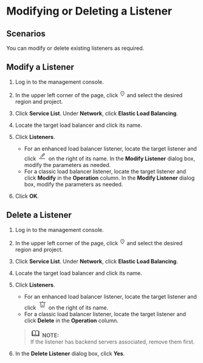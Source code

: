 # Modifying or Deleting a Listener<a name="EN-US_TOPIC_0166390467"></a>

## Scenarios<a name="section6803813885"></a>

You can modify or delete existing listeners as required.

## Modify a Listener<a name="section564617427424"></a>

1.  Log in to the management console.
2.  In the upper left corner of the page, click  ![](figures/en-us_image_0166397906.jpg)  and select the desired region and project.
3.  Click  **Service List**. Under  **Network**, click  **Elastic Load Balancing**.
4.  Locate the target load balancer and click its name.
5.  Click  **Listeners**.
    -   For an enhanced load balancer listener, locate the target listener and click  ![](figures/en-us_image_0166397913.png)  on the right of its name. In the  **Modify Listener**  dialog box, modify the parameters as needed.
    -   For a classic load balancer listener, locate the target listener and click  **Modify**  in the  **Operation**  column. In the  **Modify Listener**  dialog box, modify the parameters as needed.

6.  Click  **OK**.

## Delete a Listener<a name="section630190201235"></a>

1.  Log in to the management console.
2.  In the upper left corner of the page, click  ![](figures/en-us_image_0166397917.jpg)  and select the desired region and project.
3.  Click  **Service List**. Under  **Network**, click  **Elastic Load Balancing**.
4.  Locate the target load balancer and click its name.
5.  Click  **Listeners**.

    -   For an enhanced load balancer listener, locate the target listener and click  ![](figures/en-us_image_0166397945.png)  on the right of its name.
    -   For a classic load balancer listener, locate the target listener and click  **Delete**  in the  **Operation**  column.

    >![](public_sys-resources/icon-note.gif) **NOTE:**   
    >If the listener has backend servers associated, remove them first.  

6.  In the  **Delete Listener**  dialog box, click  **Yes**.

